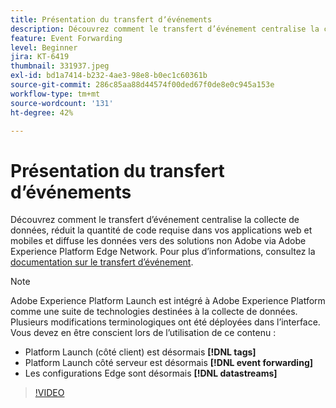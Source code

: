 ```yaml
---
title: Présentation du transfert dʼévénements
description: Découvrez comment le transfert d’événement centralise la collecte de données, réduit la quantité de code requise dans vos applications web et mobiles et diffuse les données vers des solutions non-Adobe via Adobe Experience Platform Edge Network.
feature: Event Forwarding
level: Beginner
jira: KT-6419
thumbnail: 331937.jpeg
exl-id: bd1a7414-b232-4ae3-98e8-b0ec1c60361b
source-git-commit: 286c85aa88d44574f00ded67f0de8e0c945a153e
workflow-type: tm+mt
source-wordcount: '131'
ht-degree: 42%

---
```


# Présentation du transfert dʼévénements

Découvrez comment le transfert d’événement centralise la collecte de données, réduit la quantité de code requise dans vos applications web et mobiles et diffuse les données vers des solutions non Adobe via Adobe Experience Platform Edge Network. Pour plus d’informations, consultez la [documentation sur le transfert d’événement](https://experienceleague.adobe.com/docs/experience-platform/tags/event-forwarding/overview.html?lang=fr).

>[!NOTE]
>
>Adobe Experience Platform Launch est intégré à Adobe Experience Platform comme une suite de technologies destinées à la collecte de données. Plusieurs modifications terminologiques ont été déployées dans l’interface. Vous devez en être conscient lors de l’utilisation de ce contenu :
>
> * Platform Launch (côté client) est désormais **[!DNL tags]**
> * Platform Launch côté serveur est désormais **[!DNL event forwarding]**
> * Les configurations Edge sont désormais **[!DNL datastreams]**

>[!VIDEO](https://video.tv.adobe.com/v/3410921?learn=on&enablevpops&captions=fre_fr)